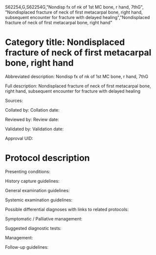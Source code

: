 S62254,G,S62254G,"Nondisp fx of nk of 1st MC bone, r hand, 7thG", "Nondisplaced fracture of neck of first metacarpal bone, right hand, subsequent encounter for fracture with delayed healing","Nondisplaced fracture of neck of first metacarpal bone, right hand"
# Category title: Nondisplaced fracture of neck of first metacarpal bone, right hand

Abbreviated description: Nondisp fx of nk of 1st MC bone, r hand, 7thG

Full description: Nondisplaced fracture of neck of first metacarpal bone, right hand, subsequent encounter for fracture with delayed healing

Sources:

Collated by:
Collation date:

Reviewed by:
Review date:

Validated by:
Validation date:

Approval UID:

# Protocol description

Presenting conditions:

History capture guidelines:

General examination guidelines:

Systemic examination guidelines:

Possible differential diagnoses with links to related protocols:

Symptomatic / Palliative management:

Suggested diagnostic tests:

Management:

Follow-up guidelines:
